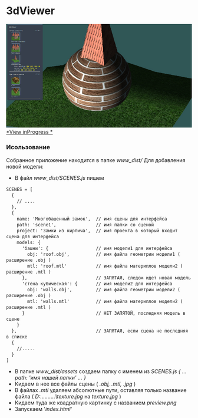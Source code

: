 
# 3dViewer

![pic](https://github.com/fire888/3dViewer/blob/master/www_dist/styles/screenshot.jpg)  
[*View inProgress *](http://js.otrisovano.ru/tests/180816Viewer/master)

### Исользование

Собранное приложение находится в папке *www_dist/*
Для добавления новой модели: 
* В файл *www_dist/SCENES.js* пишем
```
SCENES = [
  {
    // ....
  },
  {
    name: 'Многобашенный замок',  // имя сцены для интерфейса 
    path: 'scene1',               // имя папки со сценой
    project: 'Замки из кирпича',  // имя проекта в который входит сцена для интерфейса         
    models: {
      'башни': {                  // имя модели1 для интерфейса
        obj: 'roof.obj',          // имя файла геометрии модели1 ( расширение .obj )
        mtl: 'roof.mtl'           // имя файла материплов модели2 ( расширение .mtl )
      },                          // ЗАПЯТАЯ, следом идет новая модель  
      'стена кубическая': {       // имя модели2 для интерфейса 
        obj: 'walls.obj',         // имя файла геометрии модели2 ( расширение .obj )
        mtl: 'walls.mtl'          // имя файла материплов модели2 ( расширение .mtl ) 
      }                           // НЕТ ЗАПЯТОЙ, последняя модель в сцене 
    }
  },                              // ЗАПЯТАЯ, если сцена не последняя в списке 
  {
    //.....
  }
]
```
* В папке *www_dist/assets* создаем папку с именем из *SCENES.js { ... path: '*имя нашей папки*' ... }*  
* Кидаем в нее все файлы сцены ( *.obj, .mtl, .jpg* )
* В файлах *.mtl* удаляем абсолютные пути, оставляя только название файла ( *D:\...\....\...\texture.jpg* на *texture.jpg* )
* Кидаем туда же квадратную картинку с названием *preview.png*   
* Запускаем '*index.html*'
